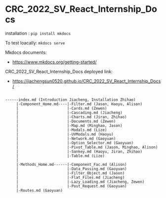 # CRC_2022_SV_React_Internship_Docs
installation : 
```pip install mkdocs```

To test loacally:
```mkdocs serve```
 
Mkdocs documents: 
 - https://www.mkdocs.org/getting-started/

CRC_2022_SV_React_Internship_Docs deployed link: 
 - https://jiachengsun0520.github.io/CRC_2022_SV_React_Internship_Docs/


```

------index.md (Introduction Jiacheng, Installation Zhihao)
     |-Component_Home.md----|-Filter.md (Jason, Haoyu, Alison)
     |                      |-Cards.md (Zewen)
     |                      |-Cascading.md (Jiacheng)
     |                      |-Charts.md (Jiran, Zhihao)
     |                      |-Documents.md (Zewen)
     |                      |-Map.md (Minghao, Jason)
     |                      |-Modals.md (Lize)
     |                      |-UVModals.md (Haoyu)
     |                      |-Network.md (Gaoyuan)
     |                      |-Option_Selector.md (Gaoyuan)
     |                      |-Pivot_Table.md (Jason, Minghao, Alison)
     |                      |-Sankey.md (Haoyu, Jiran, Zhihao)
     |                      |-Table.md (Lize)
     |
     |-Methods_Home.md------|-Component_Fac.md (Alison)
     |                      |-Data_Passing.md (Gaoyuan)
     |                      |-Filter_Object.md (Jason)
     |                      |-Flat_Files.md (Jiacheng)
     |                      |-Lazy_Loading.md (Jiacheng, Zewen)
     |                      |-Post_Request.md (Gaoyuan)
     |-Routes.md (Gaoyuan)
```
